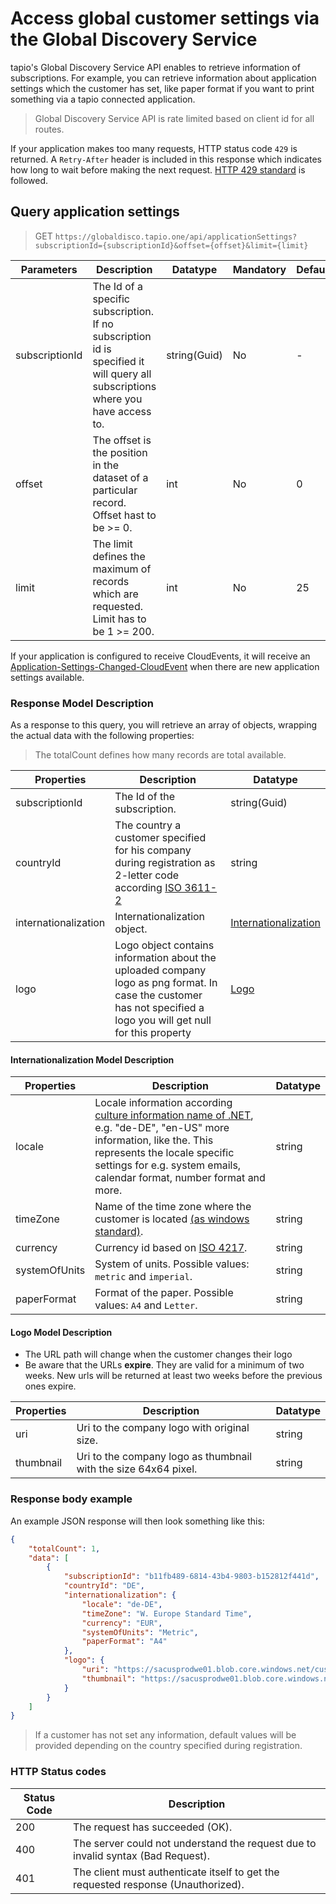 
# Access global customer settings via the Global Discovery Service

tapio's Global Discovery Service API enables to retrieve information of subscriptions. For example, you can retrieve information about application settings which the customer has set, like paper format if you want to print something via a tapio connected application.

> Global Discovery Service API is rate limited based on client id for all routes.

If your application makes too many requests, HTTP status code `429` is returned. A `Retry-After` header is included in this response which indicates how long to wait before making the next request. [HTTP 429 standard](https://datatracker.ietf.org/doc/html/rfc6585#section-4) is followed.

## Query application settings

> GET `https://globaldisco.tapio.one/api/applicationSettings?subscriptionId={subscriptionId}&offset={offset}&limit={limit}`

| Parameters     | Description                                                                                                                     | Datatype     | Mandatory | Default |
| -------------- | ------------------------------------------------------------------------------------------------------------------------------- | ------------ | --------- | ------- |
| subscriptionId | The Id of a specific subscription. If no subscription id is specified it will query all subscriptions where you have access to. | string(Guid) | No        | -       |
| offset         | The offset is the position in the dataset of a particular record. Offset hast to be >= 0.                                       | int          | No        | 0       |
| limit          | The limit defines the maximum of records which are requested. Limit has to be 1 >= 200.                                         | int          | No        | 25      |

If your application is configured to receive CloudEvents, it will receive an [Application-Settings-Changed-CloudEvent](./cloud-events#application-settings-updated-event) when there are new application settings available.

### Response Model Description

As a response to this query, you will retrieve an array of objects, wrapping the actual data with the following properties:
> The totalCount defines how many records are total available.

| Properties           | Description                                                                                                                                                       | Datatype                                                        |
| -------------------- | ----------------------------------------------------------------------------------------------------------------------------------------------------------------- | --------------------------------------------------------------- |
| subscriptionId       | The Id of the subscription.                                                                                                                                       | string(Guid)                                                    |
| countryId            | The country a customer specified for his company during registration as 2-letter code according [ISO 3611-2](https://en.wikipedia.org/wiki/ISO_3166-1_alpha-2)    | string                                                          |
| internationalization | Internationalization object.                                                                                                                                      | [Internationalization](#internationalization-model-description) |
| logo                 | Logo object contains information about the uploaded company logo as png format. In case the customer has not specified a logo you will get null for this property | [Logo](#logo-model-description)                                 |

#### Internationalization Model Description

| Properties    | Description                                                                                                                                                                                                                                                                                                                 | Datatype |
| ------------- | --------------------------------------------------------------------------------------------------------------------------------------------------------------------------------------------------------------------------------------------------------------------------------------------------------------------------- | -------- |
| locale        | Locale information according [culture information name of .NET](https://docs.microsoft.com/en-us/dotnet/api/system.globalization.cultureinfo?view=net-5.0), e.g. "de-DE", "en-US" more information, like the. This represents the locale specific settings for e.g. system emails, calendar format, number format and more. | string   |
| timeZone      | Name of the time zone where the customer is located [(as windows standard)](https://docs.microsoft.com/en-us/windows-hardware/manufacture/desktop/default-time-zones).                                                                                                                                                      | string   |
| currency      | Currency id based on [ISO 4217](https://en.wikipedia.org/wiki/ISO_4217).                                                                                                                                                                                                                                                    | string   |
| systemOfUnits | System of units. Possible values: `metric` and `imperial`.                                                                                                                                                                                                                                                                  | string   |
| paperFormat   | Format of the paper. Possible values: `A4` and `Letter`.                                                                                                                                                                                                                                                                    | string   |

#### Logo Model Description

- The URL path will change when the customer changes their logo
- Be aware that the URLs **expire**. They are valid for a minimum of two weeks. New urls will be returned at least two weeks before the previous ones expire.

| Properties | Description                                                     | Datatype |
| ---------- | --------------------------------------------------------------- | -------- |
| uri        | Uri to the company logo with original size.                     | string   |
| thumbnail  | Uri to the company logo as thumbnail with the size 64x64 pixel. | string   |

### Response body example

An example JSON response will then look something like this:

``` json
{
    "totalCount": 1,
    "data": [
        {
            "subscriptionId": "b11fb489-6814-43b4-9803-b152812f441d",
            "countryId": "DE",
            "internationalization": {
                "locale": "de-DE",
                "timeZone": "W. Europe Standard Time",
                "currency": "EUR",
                "systemOfUnits": "Metric",
                "paperFormat": "A4"
            },
            "logo": {
                "uri": "https://sacusprodwe01.blob.core.windows.net/customerlogos/b11fb489-6814-43b4-9803-b152812f441d%2F1ef6cb32-379e-442f-8dc4-874bcc6de967?sv=2020-04-08&st=2021-02-28T00%3A00%3A00Z&se=2021-04-03T00%3A00%3A00Z&sr=b&sp=r&sig=Xs%2Fx%2FmNLEvsSDpc2r6NN0HCxEDfLUTnA0RakbPlepH8%3D",
                "thumbnail": "https://sacusprodwe01.blob.core.windows.net/customerlogos/b11fb489-6814-43b4-9803-b152812f441d%2F1ef6cb32-379e-442f-8dc4-874bcc6de967_thumbnail?sv=2020-04-08&st=2021-02-28T00%3A00%3A00Z&se=2021-04-03T00%3A00%3A00Z&sr=b&sp=r&sig=dBpjFoP1Kt%2F5PYBnOx%2Fok1VUD02h8yxdGa7a5tTvEKY%3D"
            }
        }
    ]
}
```

> If a customer has not set any information, default values will be provided depending on the country specified during registration.

### HTTP Status codes

| Status Code | Description                                                                       |
| ----------- | --------------------------------------------------------------------------------- |
| 200         | The request has succeeded (OK).                                                   |
| 400         | The server could not understand the request due to invalid syntax (Bad Request).  |
| 401         | The client must authenticate itself to get the requested response (Unauthorized). |

